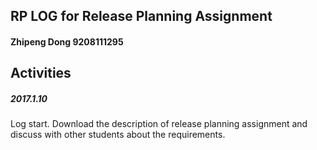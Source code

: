 
## RP LOG for Release Planning Assignment

#### Zhipeng Dong  9208111295

## Activities

##### 2017.1.10
Log start. Download the description of release planning assignment and discuss with other students about the requirements. 
